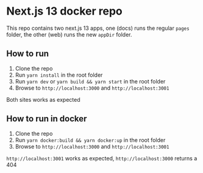 # Next.js 13 docker repo

This repo contains two next.js 13 apps, one (docs) runs the regular `pages` folder, the other (web) runs the new `appDir` folder.

## How to run

1. Clone the repo
2. Run `yarn install` in the root folder
3. Run `yarn dev` or `yarn build && yarn start` in the root folder
4. Browse to `http://localhost:3000` and `http://localhost:3001`

Both sites works as expected

## How to run in docker

1. Clone the repo
2. Run `yarn docker:build && yarn docker:up` in the root folder
3. Browse to `http://localhost:3000` and `http://localhost:3001`

`http://localhost:3001` works as expected, `http://localhost:3000` returns a 404
